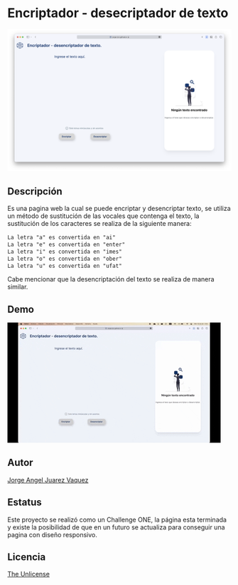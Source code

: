 # **Encriptador - desecriptador de texto**

![Screenshot](/img/screenshot.png)

## Descripción

Es una pagina web la cual se puede encriptar y desencriptar texto, se utiliza un método de sustitución de las vocales que contenga el texto, la sustitución de los caracteres se realiza de la siguiente manera:

```
La letra "a" es convertida en "ai"
La letra "e" es convertida en "enter"
La letra "i" es convertida en "imes"
La letra "o" es convertida en "ober"
La letra "u" es convertida en "ufat"
```

Cabe mencionar que la desencriptación del texto se realiza de manera similar.

## Demo

![demo](/img/demo.gif)

## Autor

[Jorge Angel Juarez Vaquez](https://github.com/jorge-jrzz)

## Estatus

Este proyecto se realizó como un Challenge ONE, la página esta terminada y existe la posibilidad de que en un futuro se actualiza para conseguir una pagina con diseño responsivo.

## Licencia

[The Unlicense](https://unlicense.org)
